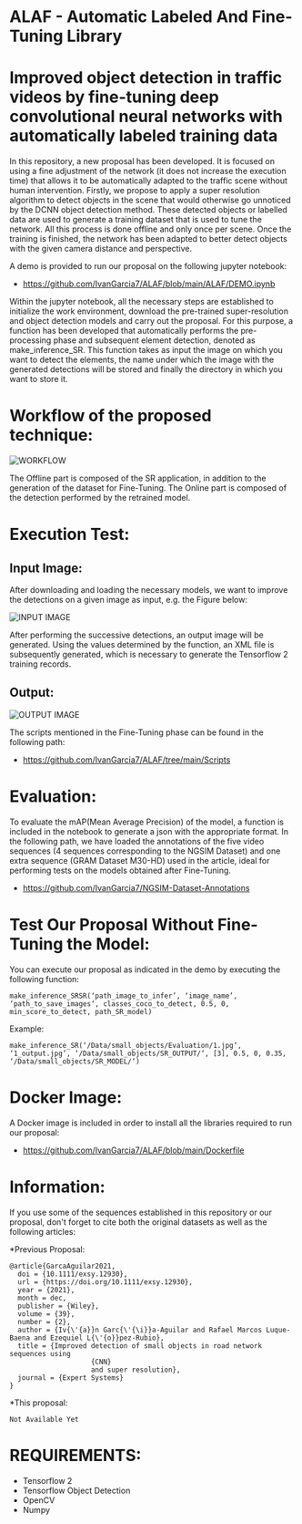 # ALAF - Automatic Labeled And Fine-Tuning Library

# Improved object detection in traffic videos by fine-tuning deep convolutional neural networks with automatically labeled training data

In this repository, a new proposal has been developed. It is focused on using a fine adjustment of the network (it does not increase the execution time) that allows it to be automatically adapted to the traffic scene without human intervention. Firstly, we propose to apply a super resolution algorithm to detect objects in the scene that would otherwise go unnoticed by the DCNN object detection method. These detected objects or labelled data are used to generate a training dataset that is used to tune the network. All this process is done offline and only once per scene. Once the training is finished, the network has been adapted to better detect objects with the given camera distance and perspective.


A demo is provided to run our proposal on the following jupyter notebook:

* https://github.com/IvanGarcia7/ALAF/blob/main/ALAF/DEMO.ipynb

Within the jupyter notebook, all the necessary steps are established to initialize the work environment, download the pre-trained super-resolution and object detection models and carry out the proposal. For this purpose, a function has been developed that automatically performs the pre-processing phase and subsequent element detection, denoted as make_inference_SR. This function takes as input the image on which you want to detect the elements, the name under which the image with the generated detections will be stored and finally the directory in which you want to store it.


# Workflow of the proposed technique:

![WORKFLOW](https://github.com/IvanGarcia7/ALAF/blob/main/Images/Diagram.png?raw=true)


The Offline part is composed of the SR application, in addition to the generation of the dataset for Fine-Tuning. The Online part is composed of the detection performed by the retrained model.


# Execution Test:

## Input Image:

After downloading and loading the necessary models, we want to improve the detections on a given image as input, e.g. the Figure below:

![INPUT IMAGE](https://github.com/IvanGarcia7/ALAF/blob/main/Images/RAWS1.jpg?raw=true)


After performing the successive detections, an output image will be generated. Using the values determined by the function, an XML file is subsequently generated, which is necessary to generate the Tensorflow 2 training records.

## Output:

![OUTPUT IMAGE](https://github.com/IvanGarcia7/ALAF/blob/main/Images/OURSS1.jpg?raw=true)


The scripts mentioned in the Fine-Tuning phase can be found in the following path:

* https://github.com/IvanGarcia7/ALAF/tree/main/Scripts


# Evaluation:

To evaluate the mAP(Mean Average Precision) of the model, a function is included in the notebook to generate a json with the appropriate format. In the following path, we have loaded the annotations of the five video sequences (4 sequences corresponding to the NGSIM Dataset) and one extra sequence (GRAM Dataset M30-HD) used in the article, ideal for performing tests on the models obtained after Fine-Tuning.

* https://github.com/IvanGarcia7/NGSIM-Dataset-Annotations


# Test Our Proposal Without Fine-Tuning the Model:


You can execute our proposal as indicated in the demo by executing the following function:

``` 
make_inference_SRSR(‘path_image_to_infer’, ‘image_name’, ‘path_to_save_images‘, classes_coco_to_detect, 0.5, 0, min_score_to_detect, path_SR_model)
```

Example:

```
make_inference_SR(‘/Data/small_objects/Evaluation/1.jpg’, ‘1_output.jpg’, ‘/Data/small_objects/SR_OUTPUT/‘, [3], 0.5, 0, 0.35, ‘/Data/small_objects/SR_MODEL/‘)
```

# Docker Image:

A Docker image is included in order to install all the libraries required to run our proposal:

* https://github.com/IvanGarcia7/ALAF/blob/main/Dockerfile

# Information:

If you use some of the sequences established in this repository or our proposal, don't forget to cite both the original datasets as well as the following articles:

*Previous Proposal:

```
@article{GarcaAguilar2021,
  doi = {10.1111/exsy.12930},
  url = {https://doi.org/10.1111/exsy.12930},
  year = {2021},
  month = dec,
  publisher = {Wiley},
  volume = {39},
  number = {2},
  author = {Iv{\'{a}}n Garc{\'{\i}}a-Aguilar and Rafael Marcos Luque-Baena and Ezequiel L{\'{o}}pez-Rubio},
  title = {Improved detection of small objects in road network sequences using
		            {CNN}
		            and super resolution},
  journal = {Expert Systems}
}
```

*This proposal:

```
Not Available Yet
```


# REQUIREMENTS:

* Tensorflow 2
* Tensorflow Object Detection
* OpenCV
* Numpy



